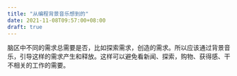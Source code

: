 ```yaml
---
title: "从编程背景音乐想到的"
date: 2021-11-08T09:57:00+08:00
draft: true
---
```


脑区中不同的需求总需要是否，比如探索需求，创造的需求。所以应该通过背景音乐，引导这样的需求产生和释放。这样可以避免看新闻、探索，购物、获得感、干不相关的工作的需要。
